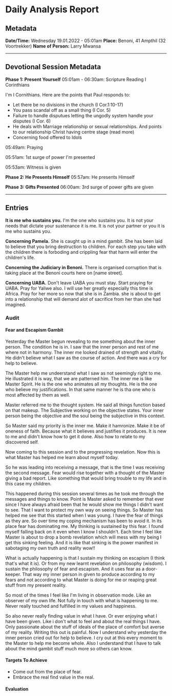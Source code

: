 # Daily Analysis Report

## Metadata

**Date/Time:** Wednesday 19.01.2022 - 05:01am
**Place:** Benoni, 41 Ampthil (32 Voortrekker)
**Name of Person:** Larry Mwansa
____

## Devotional Session Metadata

**Phase 1: Present Yourself**
05:01am - 06:30am: Scripture Reading I Corinthians

I'm I Cornithians. Here are the points that Paul responds to:

* Let there be no divisions in the church (I Cor.1:10-17)
* You pass scandal off as a small thing (I Cor. 5)
* Failure to handle disputues letting the ungodly system handle your disputes (I Cor. 6)
* He deals with Marriage relationship or sexual relationships. And points to our relationship Christ having centre stage (read more)
* Concerning food offered to Idols

05:49am: Praying

05:51am: 1st surge of power I'm presented

05:53am: Witness is given

**Phase 2: He Presents Himself**
05:57am: He presents Himself

**Phase 3: Gifts Presented**
06:00am: 3rd surge of power gifts are given

_______

## Entries

**It is me who sustains you.** I'm the one who sustains you. It is not your needs that dictate your sustenance it is me. It is not your partner or you it is me who sustains you.

**Concerning Pamela.** She is caught up in a mind gambit. She has been laid to believe that you bring destruction to children. For each step you take with the children there is forboding and crippling fear that harm will enter the children's life.

**Concerning the Judiciary in Benoni.** There is organised corruption that is taking place at the Benoni courts here on [name street].

**Concerning UABA.** Don't leave UABA you must stay. Start praying for UABA. Pray for Yaliwe also. I will use her greatly especially this time is Africa. Pray for her more so now that she is in Zambia. she is about to get into a relationship that will demand alot of sacrifice from her than she had imagined.

### Audit

#### Fear and Escapism Gambit

Yesterday the Master begun revealing to me something about the inner person. The condition he is in. I saw that the inner person and rest of me where not in harmony. The inner me looked drained of strength and vitality. He didn't believe what I saw as the course of action. And there was a cry for help to believe.

The Master help me undeerstand what I saw as not seemingly right to me. He illustrated it is way, that we are patterned him. The inner me is like Master Spirit. He is the one who animates all my thoughts. He is the one who believe my justifications. In that same manner he is tha one who is most affected by them as well.

Master referred me to the thought system. He said all things function based on that makeup. The Subjective working on the objective states. Your inner person being the objective and the soul being the subjective in this context.

So Master said my priority is the inner me. Make it hamronize. Make it be of oneness of faith. Because what it believes and justifies it produces. It is new to me and didn't know how to get it done. Also how to relate to my discovered self.

Now coming to this session and to the progressing revelation. Now this is what Master has helped me learn about myself today.

So he was leading into receiving a message, that is the time I was receiving the second message. Fear would rise together with a thought of the Master giving a bad report. Like something that would bring trouble to my life and in this case my children.

This happened during this session several times as he took me through the messages and things to know. Point is Master asked to remember that ever since I have always afraid been that he would show me things I didn't want to see. That I want to protect my own way on seeing things. So Master has helped me see that this started when I was young. I have the fear of things as they are. So over time my coping mechanism has been to avoid it. In its place fear has dominating me. My thinking is sustained by this fear. I found myself falling back on it even when I know I shouldn't. Each time I feel like Master is about to drop a bomb revelation which will mess with my being I get this sinking feeling. And it is like that sinking is the power manifest in sabotaging my own truth and reality wow!!

What is actually happening is that I sustain my thinking on escapism (I think that's what it is). Or from my new learnt revelation on philosophy (wisdom). I sustain the philosophy of fear and escapism. And it uses fear as a door-keeper. That way my inner person in given to produce according to my fears and not according to what Master is doing for me or reaping great stuff from my present reality.

So most of the times I feel like I'm living in observation mode. Like an observer of my own life. Not fully in touch with what is happening to me. Never really touched and fulfilled in my values and happiness.

So also never really finding value in what I have. Or ever enjoying what I have been given. Like i don't what to feel and about the real things I have. Only passionate about the stuff of ideals of the place of comfort but averse of my reality. Writing this out is painful. Now I understand why yesterday the inner person cried out for help to believe. I cry out at this every moment to the Master to help me become whole. Also I understand that I have to talk about the mind gambit stuff much more so others can know.

#### Targets To Achieve

* Come out from the place of fear.
* Embrace the real find value in the real.

#### Evaluation
